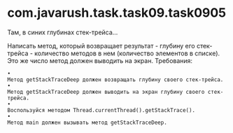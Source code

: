 # com.javarush.task.task09.task0905
Там, в синих глубинах стек-трейса…


Написать метод, который возвращает результат - глубину его стек-трейса - количество методов в нем (количество элементов в списке).
Это же число метод должен выводить на экран.
Требования:

    •
    Метод getStackTraceDeep должен возвращать глубину своего стек-трейса.
    •
    Метод getStackTraceDeep должен выводить на экран глубину своего стек-трейса.
    •
    Воспользуйся методом Thread.currentThread().getStackTrace().
    •
    Метод main должен вызывать метод getStackTraceDeep.
